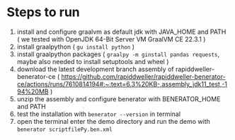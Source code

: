 # Steps to run

1. install and configure graalvm as default jdk with JAVA_HOME and PATH ( we tested with OpenJDK 64-Bit Server VM GraalVM CE 22.3.1 )
2. install graalpython ( `gu install python` )
3. install graalpython packages ( `graalpy -m ginstall pandas requests`, maybe also needed to install setuptools and wheel )
4. download the latest development branch assembly of rapiddweller-benerator-ce ( https://github.com/rapiddweller/rapiddweller-benerator-ce/actions/runs/7610814194#:~:text=6.3%20KB-,assembly_jdk11_test,-194%20MB )
5. unzip the assembly and configure benerator with BENERATOR_HOME and PATH
6. test the installation with `benerator --version` in terminal
7. open the terminal enter the demo directory and run the demo with `benerator scriptfilePy.ben.xml`